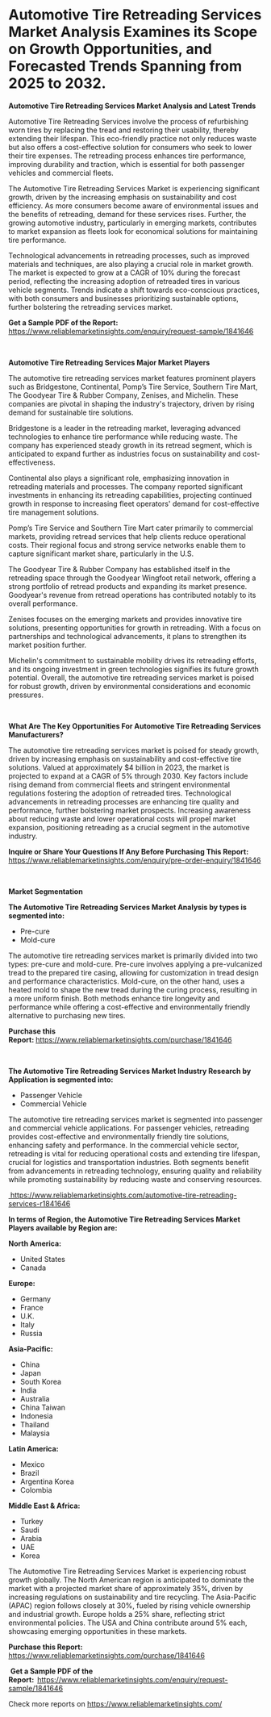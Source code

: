 <p><h1>Automotive Tire Retreading Services Market Analysis Examines its Scope on Growth Opportunities, and Forecasted Trends Spanning from 2025 to 2032.</h1></p><p><strong>Automotive Tire Retreading Services Market Analysis and Latest Trends</strong></p>
<p><p>Automotive Tire Retreading Services involve the process of refurbishing worn tires by replacing the tread and restoring their usability, thereby extending their lifespan. This eco-friendly practice not only reduces waste but also offers a cost-effective solution for consumers who seek to lower their tire expenses. The retreading process enhances tire performance, improving durability and traction, which is essential for both passenger vehicles and commercial fleets.</p><p>The Automotive Tire Retreading Services Market is experiencing significant growth, driven by the increasing emphasis on sustainability and cost efficiency. As more consumers become aware of environmental issues and the benefits of retreading, demand for these services rises. Further, the growing automotive industry, particularly in emerging markets, contributes to market expansion as fleets look for economical solutions for maintaining tire performance.</p><p>Technological advancements in retreading processes, such as improved materials and techniques, are also playing a crucial role in market growth. The market is expected to grow at a CAGR of 10% during the forecast period, reflecting the increasing adoption of retreaded tires in various vehicle segments. Trends indicate a shift towards eco-conscious practices, with both consumers and businesses prioritizing sustainable options, further bolstering the retreading services market.</p></p>
<p><strong>Get a Sample PDF of the Report:&nbsp;</strong> <a href="https://www.reliablemarketinsights.com/enquiry/request-sample/1841646?utm_campaign=2951&utm_medium=2&utm_source=Github&utm_content=ia&utm_term=11032025&utm_id=automotive-tire-retreading-services">https://www.reliablemarketinsights.com/enquiry/request-sample/1841646</a></p>
<p>&nbsp;</p>
<p><strong>Automotive Tire Retreading Services Major Market Players</strong></p>
<p><p>The automotive tire retreading services market features prominent players such as Bridgestone, Continental, Pomp’s Tire Service, Southern Tire Mart, The Goodyear Tire & Rubber Company, Zenises, and Michelin. These companies are pivotal in shaping the industry's trajectory, driven by rising demand for sustainable tire solutions.</p><p>Bridgestone is a leader in the retreading market, leveraging advanced technologies to enhance tire performance while reducing waste. The company has experienced steady growth in its retread segment, which is anticipated to expand further as industries focus on sustainability and cost-effectiveness.</p><p>Continental also plays a significant role, emphasizing innovation in retreading materials and processes. The company reported significant investments in enhancing its retreading capabilities, projecting continued growth in response to increasing fleet operators' demand for cost-effective tire management solutions.</p><p>Pomp’s Tire Service and Southern Tire Mart cater primarily to commercial markets, providing retread services that help clients reduce operational costs. Their regional focus and strong service networks enable them to capture significant market share, particularly in the U.S.</p><p>The Goodyear Tire & Rubber Company has established itself in the retreading space through the Goodyear Wingfoot retail network, offering a strong portfolio of retread products and expanding its market presence. Goodyear's revenue from retread operations has contributed notably to its overall performance.</p><p>Zenises focuses on the emerging markets and provides innovative tire solutions, presenting opportunities for growth in retreading. With a focus on partnerships and technological advancements, it plans to strengthen its market position further.</p><p>Michelin's commitment to sustainable mobility drives its retreading efforts, and its ongoing investment in green technologies signifies its future growth potential. Overall, the automotive tire retreading services market is poised for robust growth, driven by environmental considerations and economic pressures.</p></p>
<p>&nbsp;</p>
<p><strong>What Are The Key Opportunities For Automotive Tire Retreading Services Manufacturers?</strong></p>
<p><p>The automotive tire retreading services market is poised for steady growth, driven by increasing emphasis on sustainability and cost-effective tire solutions. Valued at approximately $4 billion in 2023, the market is projected to expand at a CAGR of 5% through 2030. Key factors include rising demand from commercial fleets and stringent environmental regulations fostering the adoption of retreaded tires. Technological advancements in retreading processes are enhancing tire quality and performance, further bolstering market prospects. Increasing awareness about reducing waste and lower operational costs will propel market expansion, positioning retreading as a crucial segment in the automotive industry.</p></p>
<p><strong>Inquire or Share Your Questions If Any Before Purchasing This Report:</strong> <a href="https://www.reliablemarketinsights.com/enquiry/pre-order-enquiry/1841646?utm_campaign=2951&utm_medium=2&utm_source=Github&utm_content=ia&utm_term=11032025&utm_id=automotive-tire-retreading-services">https://www.reliablemarketinsights.com/enquiry/pre-order-enquiry/1841646</a></p>
<p>&nbsp;</p>
<p><strong>Market Segmentation</strong></p>
<p><strong>The Automotive Tire Retreading Services Market Analysis by types is segmented into:</strong></p>
<p><ul><li>Pre-cure</li><li>Mold-cure</li></ul></p>
<p><p>The automotive tire retreading services market is primarily divided into two types: pre-cure and mold-cure. Pre-cure involves applying a pre-vulcanized tread to the prepared tire casing, allowing for customization in tread design and performance characteristics. Mold-cure, on the other hand, uses a heated mold to shape the new tread during the curing process, resulting in a more uniform finish. Both methods enhance tire longevity and performance while offering a cost-effective and environmentally friendly alternative to purchasing new tires.</p></p>
<p><strong>Purchase this Report:&nbsp;</strong><a href="https://www.reliablemarketinsights.com/purchase/1841646?utm_campaign=2951&utm_medium=2&utm_source=Github&utm_content=ia&utm_term=11032025&utm_id=automotive-tire-retreading-services">https://www.reliablemarketinsights.com/purchase/1841646</a></p>
<p>&nbsp;</p>
<p><strong>The Automotive Tire Retreading Services Market Industry Research by Application is segmented into:</strong></p>
<p><ul><li>Passenger Vehicle</li><li>Commercial Vehicle</li></ul></p>
<p><p>The automotive tire retreading services market is segmented into passenger and commercial vehicle applications. For passenger vehicles, retreading provides cost-effective and environmentally friendly tire solutions, enhancing safety and performance. In the commercial vehicle sector, retreading is vital for reducing operational costs and extending tire lifespan, crucial for logistics and transportation industries. Both segments benefit from advancements in retreading technology, ensuring quality and reliability while promoting sustainability by reducing waste and conserving resources.</p></p>
<p><a href="https://www.reliablemarketinsights.com/automotive-tire-retreading-services-r1841646?utm_campaign=2951&utm_medium=2&utm_source=Github&utm_content=ia&utm_term=11032025&utm_id=automotive-tire-retreading-services">&nbsp;https://www.reliablemarketinsights.com/automotive-tire-retreading-services-r1841646</a></p>
<p><strong>In terms of Region, the Automotive Tire Retreading Services Market Players available by Region are:</strong></p>
<p>
    <p> <strong> North America: </strong>
        <ul>
            <li>United States</li>
            <li>Canada</li>
        </ul>
        </p> 
    <p> <strong> Europe: </strong>
        <ul>
            <li>Germany</li>
            <li>France</li>
            <li>U.K.</li>
            <li>Italy</li>
            <li>Russia</li>
        </ul>
        </p> 
    <p> <strong> Asia-Pacific: </strong>
        <ul>
            <li>China</li>
            <li>Japan</li>
            <li>South Korea</li>
            <li>India</li>
            <li>Australia</li>
            <li>China Taiwan</li>
            <li>Indonesia</li>
            <li>Thailand</li>
            <li>Malaysia</li>
        </ul>
        </p> 
    <p> <strong> Latin America: </strong>
        <ul>
            <li>Mexico</li>
            <li>Brazil</li>
            <li>Argentina Korea</li>
            <li>Colombia</li>
        </ul>
        </p> 
    <p> <strong> Middle East & Africa: </strong>
        <ul>
            <li>Turkey</li>
            <li>Saudi</li>
            <li>Arabia</li>
            <li>UAE</li>
            <li>Korea</li>
        </ul>
    </p>
    </p>
<p><p>The Automotive Tire Retreading Services Market is experiencing robust growth globally. The North American region is anticipated to dominate the market with a projected market share of approximately 35%, driven by increasing regulations on sustainability and tire recycling. The Asia-Pacific (APAC) region follows closely at 30%, fueled by rising vehicle ownership and industrial growth. Europe holds a 25% share, reflecting strict environmental policies. The USA and China contribute around 5% each, showcasing emerging opportunities in these markets.</p></p>
<p><strong>Purchase this Report: </strong><a href="https://www.reliablemarketinsights.com/purchase/1841646?utm_campaign=2951&utm_medium=2&utm_source=Github&utm_content=ia&utm_term=11032025&utm_id=automotive-tire-retreading-services">https://www.reliablemarketinsights.com/purchase/1841646</a></p>
<p>&nbsp;<strong>Get a Sample PDF of the Report:&nbsp;&nbsp;</strong><a href="https://www.reliablemarketinsights.com/enquiry/request-sample/1841646?utm_campaign=2951&utm_medium=2&utm_source=Github&utm_content=ia&utm_term=11032025&utm_id=automotive-tire-retreading-services">https://www.reliablemarketinsights.com/enquiry/request-sample/1841646</a></p>
<p><strong></strong></p>
<p>Check more reports on <a href="https://www.reliablemarketinsights.com/?utm_campaign=2951&utm_medium=2&utm_source=Github&utm_content=ia&utm_term=11032025&utm_id=automotive-tire-retreading-services">https://www.reliablemarketinsights.com/</a></p>